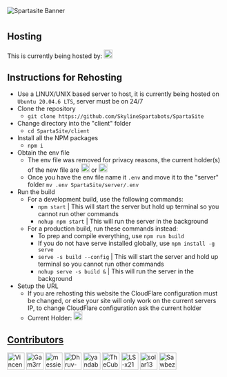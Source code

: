 ![Spartasite Banner](https://github.com/SkylineSpartabots/SpartaSite/assets/84348006/cdc4ca16-99e6-4e8e-9f0e-eabd02d230f3)
# 
## Hosting
This is currently being hosted by: <a href="https://github.com/Gam3rrXD" target="_blank" title="Gam3rr"><img src="https://github.com/Gam3rrXD.png?size=20" height="20" width="20" alt="Gam3rrXD" /></a>
## Instructions for Rehosting
- Use a LINUX/UNIX based server to host, it is currently being hosted on ```Ubuntu 20.04.6 LTS```, server must be on 24/7
- Clone the repository
    - ```git clone https://github.com/SkylineSpartabots/SpartaSite```
- Change directory into the "client" folder
  - ```cd SpartaSite/client```
- Install all the NPM packages
  - ```npm i```
- Obtain the env file
    - The env file was removed for privacy reasons, the current holder(s) of the new file are <a href="https://github.com/Gam3rrXD" target="_blank" title="Gam3rr"> <img src="https://github.com/Gam3rrXD.png?size=20" height="20" width="20" alt="Gam3rrXD" /></a> or <a href="https://github.com/VincentShao32" target="_blank" title="VincentShao32"> <img src="https://github.com/VincentShao32.png?size=20" height="20" width="20" alt="Gam3rrXD" /> </a>
    - Once you have the env file name it ```.env``` and move it to the "server" folder ```mv .env SpartaSite/server/.env```
- Run the build
  - For a development build, use the following commands:
    - ```npm start``` | This will start the server but hold up terminal so you cannot run other commands
    - ```nohup npm start``` | This will run the server in the background
  - For a production build, run these commands instead:
    - To prep and compile everything, use ```npm run build```
    - If you do not have serve installed globally, use ```npm install -g serve```
    - ```serve -s build --config``` | This will start the server and hold up terminal so you cannot run other commands
    - ```nohup serve -s build &``` | This will run the server in the background
- Setup the URL
    - If you are rehosting this website the CloudFlare configuration must be changed, or else your site will only work on the current servers IP, to change CloudFlare configuration ask the current holder
    - Current Holder: <a href="https://github.com/Gam3rrXD" target="_blank" title="Gam3rr"> <img src="https://github.com/Gam3rrXD.png?size=20" height="20" width="20" alt="Gam3rrXD" />

## Contributors

<a href="https://github.com/VincentShao32" target="_blank" title="VincentShao32"><img src="https://github.com/VincentShao32.png?size=40" height="40" width="40" alt="VincentShao32"/></a>
<a href="https://github.com/Gam3rrXD" target="_blank" title="Gam3rr"><img src="https://github.com/Gam3rrXD.png?size=40" height="40" width="40" alt="Gam3rrXD"/></a>
<a href="https://github.com/messier81porcupine" target="_blank" title="messier81porcupine"><img src="https://github.com/messier81porcupine.png?size=40" height="40" width="40" alt="messier81porcupine"/></a>
<a href="https://github.com/Dhruv-0-Arora" target="_blank" title="Dhruv-0-Arora"><img src="https://github.com/Dhruv-0-Arora.png?size=40" height="40" width="40" alt="Dhruv-0-Arora"/></a>
<a href="https://github.com/yandaboa" target="_blank" title="yandaboa"><img src="https://github.com/yandaboa.png?size=40" height="40" width="40" alt="yandaboa"/></a>
<a href="https://github.com/TheCubeHamster" target="_blank" title="TheCubeHamster"><img src="https://github.com/TheCubeHamster.png?size=40" height="40" width="40" alt="TheCubeHamster"/></a>
<a href="https://github.com/LS-x21" target="_blank" title="LS-x21"><img src="https://github.com/LS-x21.png?size=40" height="40" width="40" alt="LS-x21"/></a>
<a href="https://github.com/solar138" target="_blank" title="solar138"><img src="https://github.com/solar138.png?size=40" height="40" width="40" alt="solar138"/></a>
<a href="https://github.com/Sawbez" target="_blank" title="Sawbez"><img src="https://github.com/Sawbez.png?size=40" height="40" width="40" alt="Sawbez"/></a>
